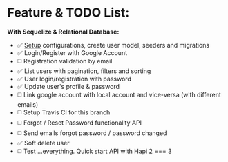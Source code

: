 Feature & TODO List:
===

**With Sequelize & Relational Database:**
- :white_check_mark: [Setup](https://github.com/Y-LyN-10/Hapi-API-Boilerplate/wiki/PostgreSQL-Example-Secure-Setup) configurations, create user model, seeders and migrations
- :white_check_mark: Login/Register with Google Account
- :white_medium_square: Registration validation by email
- :white_check_mark: List users with pagination, filters and sorting
- :white_check_mark: User login/registration with password
- :white_check_mark: Update user's profile & password
- :white_medium_square: Link google account with local account and vice-versa (with different emails)
- :white_medium_square: Setup Travis CI for this branch
- :white_medium_square: Forgot / Reset Password functionality API
- :white_medium_square: Send emails forgot password / password changed
- :white_check_mark: Soft delete user
- :white_medium_square: Test ...everything.
Quick start API with Hapi
2
===
3
